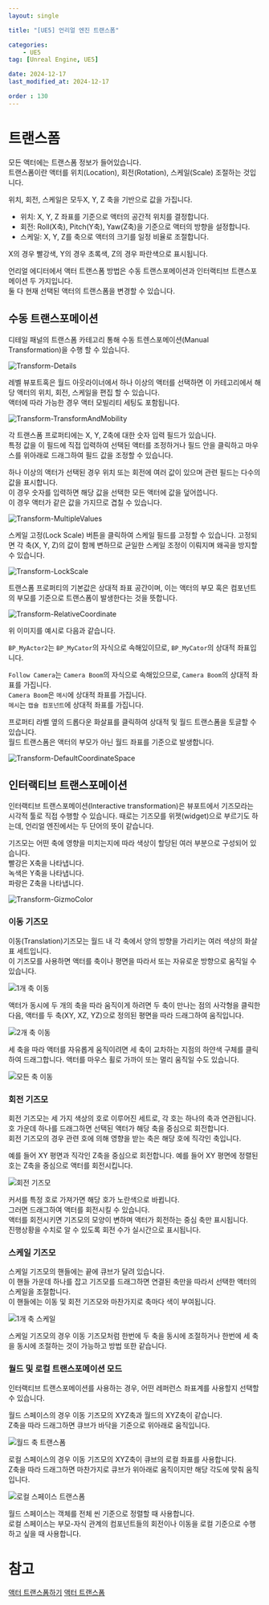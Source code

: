 ```yaml
---
layout: single

title: "[UE5] 언리얼 엔진 트랜스폼"

categories:
    - UE5
tag: [Unreal Engine, UE5]

date: 2024-12-17
last_modified_at: 2024-12-17

order : 130
---
```


# 트랜스폼

모든 액터에는 트랜스폼 정보가 들어있습니다.  
트랜스폼이란 액터를 위치(Location), 회전(Rotation), 스케일(Scale) 조절하는 것입니다.

위치, 회전, 스케일은 모두X, Y, Z 축을 기반으로 값을 가집니다.  
+ 위치: X, Y, Z 좌표를 기준으로 액터의 공간적 위치를 결정합니다.
+ 회전: Roll(X축), Pitch(Y축), Yaw(Z축)을 기준으로 액터의 방향을 설정합니다.
+ 스케일: X, Y, Z를 축으로 액터의 크기를 일정 비율로 조절합니다.

X의 경우 빨강색, Y의 경우 초록색, Z의 경우 파란색으로 표시됩니다.


언리얼 에디터에서 액터 트랜스폼 방법은 수동 트랜스포메이션과 인터랙티브 트랜스포메이션 두 가지입니다.  
둘 다 현재 선택된 액터의 트랜스폼을 변경할 수 있습니다.

## 수동 트랜스포메이션

디테일 패널의 트랜스폼 카테고리 통해 수동 트렌스포메이션(Manual Transformation)을 수행 할 수 있습니다.

![Transform-Details]({{site.url}}/images/ue5/ue5/2024-12-17-Transform/Transform-Details.PNG)

레벨 뷰포트혹은 월드 아웃라이너에서 하나 이상의 액터를 선택하면 이 카테고리에서 해당 액터의 위치, 회전, 스케일을 편집 할 수 있습니다.  
액터에 따라 가능한 경우 액터 모빌리티 세팅도 포함됩니다.

![Transform-TransformAndMobility]({{site.url}}/images/ue5/ue5/2024-12-17-Transform/Transform-TransformAndMobility.PNG)

각 트랜스폼 프로퍼티에는 X, Y, Z축에 대한 숫자 입력 필드가 있습니다.  
특정 값을 이 필드에 직접 입력하여 선택된 액터를 조정하거나 필드 안을 클릭하고 마우스를 위아래로 드래그하여 필드 값을 조정할 수 있습니다.

하나 이상의 액터가 선택된 경우 위치 또는 회전에 여러 값이 있으며 관련 필드는 다수의 값을 표시합니다.  
이 경우 숫자를 입력하면 해당 값을 선택한 모든 액터에 값을 덮어씁니다.  
이 경우 액터가 같은 값을 가지므로 겹칠 수 있습니다.

![Transform-MultipleValues]({{site.url}}/images/ue5/ue5/2024-12-17-Transform/Transform-MultipleValues.PNG)

스케일 고정(Lock Scale) 버튼을 클릭하여 스케일 필드를 고정할 수 있습니다. 고정되면 각 축(X, Y, Z)의 값이 함께 변하므로 균일한 스케일 조정이 이뤄지며 왜곡을 방지할 수 있습니다.

![Transform-LockScale]({{site.url}}/images/ue5/ue5/2024-12-17-Transform/Transform-LockScale.PNG)

트랜스폼 프로퍼티의 기본값은 상대적 좌표 공간이며, 이는 액터의 부모 혹은 컴포넌트의 부모를 기준으로 트랜스폼이 발생한다는 것을 뜻합니다.  

![Transform-RelativeCoordinate]({{site.url}}/images/ue5/ue5/2024-12-17-Transform/Transform-RelativeCoordinate.PNG)

위 이미지를 예시로 다음과 같습니다.

`BP_MyActor2`는 `BP_MyCator`의 자식으로 속해있이므로, `BP_MyCator`의 상대적 좌표입니다.

`Follow Camera`는 `Camera Boom`의 자식으로 속해있으므로, `Camera Boom`의 상대적 좌표를 가집니다.  
`Camera Boom`은 `메시`에 상대적 좌표를 가집니다.  
`메시`는 `캡슐 컴포넌트`에 상대적 좌표를 가집니다.

프로퍼티 라벨 옆의 드롭다운 화살표를 클릭하여 상대적 및 월드 트랜스폼을 토글할 수 있습니다.  
월드 트랜스폼은 액터의 부모가 아닌 월드 좌표를 기준으로 발생합니다.

![Transform-DefaultCoordinateSpace]({{site.url}}/images/ue5/ue5/2024-12-17-Transform/Transform-DefaultCoordinateSpace.PNG)

## 인터랙티브 트랜스포메이션

인터랙티브 트랜스포메이션(Interactive transformation)은 뷰포트에서 기즈모라는 시각적 툴로 직접 수행할 수 있습니다.  때로는 기즈모를 위젯(widget)으로 부르기도 하는데, 언리얼 엔진에서는 두 단어의 뜻이 같습니다.

기즈모는 어떤 축에 영향을 미치는지에 따라 색상이 할당된 여러 부분으로 구성되어 있습니다.  
빨강은 X축을 나타냅니다.  
녹색은 Y축을 나타냅니다.  
파랑은 Z축을 나타냅니다.

![Transform-GizmoColor]({{site.url}}/images/ue5/ue5/2024-12-17-Transform/Transform-GizmoColor.PNG)

### 이동 기즈모

이동(Translation)기즈모는 월드 내 각 축에서 양의 방향을 가리키는 여러 색상의 화살표 세트입니다.  
이 기즈모를 사용하면 액터를 축이나 평면을 따라서 또는 자유로운 방향으로 움직일 수 있습니다.

![1개 축 이동](https://d1iv7db44yhgxn.cloudfront.net/documentation/images/80754b06-a32d-47de-9de7-a8c62d684e7e/translate-single-axis.gif)

액터가 동시에 두 개의 축을 따라 움직이게 하려면 두 축이 만나는 점의 사각형을 클릭한 다음, 액터를 두 축(XY, XZ, YZ)으로 정의된 평면을 따라 드래그하여 움직입니다.

![2개 축 이동](https://d1iv7db44yhgxn.cloudfront.net/documentation/images/6cb67da6-5761-4d03-adf4-73b051184aa6/translate-two-axes.gif)

세 축을 따라 액터를 자유롭게 움직이려면 세 축이 교차하는 지점의 하얀색 구체를 클릭하여 드래그합니다. 액터를 마우스 휠로 가까이 또는 멀리 움직일 수도 있습니다.

![모든 축 이동](https://d1iv7db44yhgxn.cloudfront.net/documentation/images/c0ad1c81-7ce1-48ed-8e32-2930b42ce68d/translate-three-axes.gif)

### 회전 기즈모

회전 기즈모는 세 가지 색상의 호로 이루어진 세트로, 각 호는 하나의 축과 연관됩니다.  
호 가운데 하나를 드래그하면 선택된 액터가 해당 축을 중심으로 회전합니다.  
회전 기즈모의 경우 관련 호에 의해 영향을 받는 축은 해당 호에 직각인 축입니다.

예를 들어 XY 평면과 직각인 Z축을 중심으로 회전합니다.
예를 들어 XY 평면에 정렬된 호는 Z축을 중심으로 액터를 회전시킵니다.

![회전 기즈모](https://d1iv7db44yhgxn.cloudfront.net/documentation/images/0248bff5-772a-40f3-b6a4-7b7c7a5626de/rotate-actor.gif)

커서를 특정 호로 가져가면 해당 호가 노란색으로 바뀝니다.  
그러면 드래그하여 액터를 회전시킬 수 있습니다.  
액터를 회전시키면 기즈모의 모양이 변하며 액터가 회전하는 중심 축만 표시됩니다.  
진행상황을 수치로 알 수 있도록 회전 수가 실시간으로 표시됩니다.

### 스케일 기즈모

스케일 기즈모의 핸들에는 끝에 큐브가 달려 있습니다.  
이 핸들 가운데 하나를 잡고 기즈모를 드래그하면 연결된 축만을 따라서 선택한 액터의 스케일을 조절합니다.  
이 핸들에는 이동 및 회전 기즈모와 마찬가지로 축마다 색이 부여됩니다.

![1개 축 스케일](https://d1iv7db44yhgxn.cloudfront.net/documentation/images/071c8a43-c079-4c1a-91bc-7bc6867f6295/scale-single-axis.gif)

스케일 기즈모의 경우 이동 기즈모처럼 한번에 두 축을 동시에 조절하거나 한번에 세 축을 동시에 조절하는 것이 가능하고 방법 또한 같습니다.

### 월드 및 로컬 트랜스포메이션 모드

인터랙티브 트랜스포메이션를 사용하는 경우, 어떤 레퍼런스 좌표계를 사용할지 선택할 수 있습니다.  

월드 스페이스의 경우 이동 기즈모의 XYZ축과 월드의 XYZ축이 같습니다.  
Z축을 따라 드래그하면 큐브가 바닥을 기준으로 위아래로 움직입니다.

![월드 축 트랜스폼](https://d1iv7db44yhgxn.cloudfront.net/documentation/images/e2acce6f-8ed1-4f15-9051-1778100e0edf/coordinates-world-space.gif)

로컬 스페이스의 경우 이동 기즈모의 XYZ축이 큐브의 로컬 좌표를 사용합니다.  
Z축을 따라 드래그하면 마찬가지로 큐브가 위아래로 움직이지만 해당 각도에 맞춰 움직입니다.

![로컬 스페이스 트랜스폼](https://d1iv7db44yhgxn.cloudfront.net/documentation/images/24453b9c-ea8c-428a-b95b-983111782e4a/coordinates-local-space.gif)

월드 스페이스는 객체를 전체 씬 기준으로 정렬할 때 사용합니다.  
로컬 스페이스는 부모-자식 관계의 컴포넌트들의 회전이나 이동을 로컬 기준으로 수행하고 싶을 때 사용합니다.

# 참고

[액터 트랜스폼하기](https://dev.epicgames.com/documentation/ko-kr/unreal-engine/transforming-actors-in-unreal-engine)
[액터 트랜스폼](https://dev.epicgames.com/documentation/ko-kr/unreal-engine/transforming-actors?application_version=4.27)